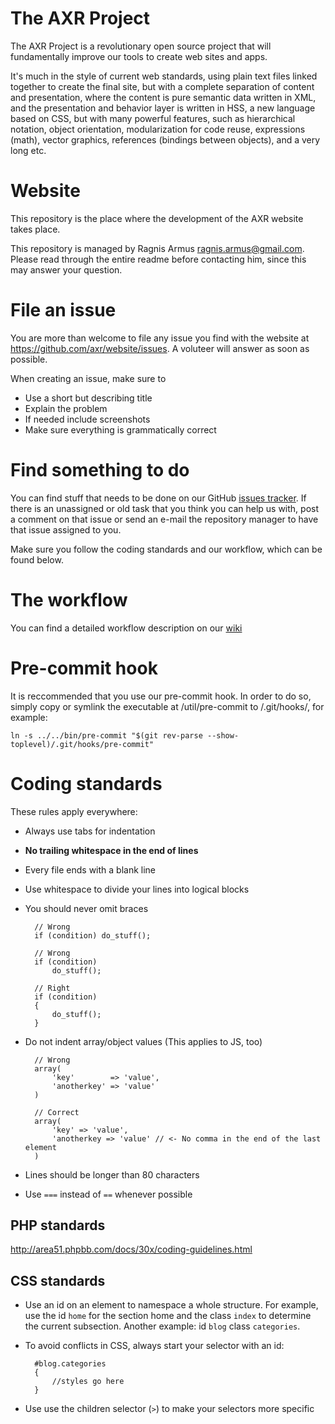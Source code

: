 The AXR Project
===============
The AXR Project is a revolutionary open source project that will fundamentally
improve our tools to create web sites and apps.

It's much in the style of current web standards, using plain text files linked
together to create the final site, but with a complete separation of content and
presentation, where the content is pure semantic data written in XML, and the
presentation and behavior layer is written in HSS, a new language based on CSS,
but with many powerful features, such as hierarchical notation, object
orientation, modularization for code reuse, expressions (math), vector graphics,
references (bindings between objects), and a very long etc.

Website
=======
This repository is the place where the development of the AXR website takes
place.

This repository is managed by Ragnis Armus <ragnis.armus@gmail.com>. Please
read through the entire readme before contacting him, since this may answer your
question.

File an issue
=============
You are more than welcome to file any issue you find with the website at
https://github.com/axr/website/issues. A voluteer will answer as soon as
possible.

When creating an issue, make sure to
- Use a short but describing title
- Explain the problem
- If needed include screenshots
- Make sure everything is grammatically correct

Find something to do
====================
You can find stuff that needs to be done on our GitHub
[issues tracker](https://github.com/axr/website/issues). If there is an
unassigned or old task that you think you can help us with, post a comment on
that issue or send an e-mail the repository manager to have that issue assigned
to you.

Make sure you follow the coding standards and our workflow, which can be found
below.

The workflow
============
You can find a detailed workflow description on our
[wiki](http://axr.vg/wiki/Website_workflow)

Pre-commit hook
===============
It is reccommended that you use our pre-commit hook. In order to do so, simply
copy or symlink the executable at /util/pre-commit to /.git/hooks/, for example:

	ln -s ../../bin/pre-commit "$(git rev-parse --show-toplevel)/.git/hooks/pre-commit"

Coding standards
================
These rules apply everywhere:
- Always use tabs for indentation
- **No trailing whitespace in the end of lines**
- Every file ends with a blank line
- Use whitespace to divide your lines into logical blocks
- You should never omit braces

		// Wrong
		if (condition) do_stuff();

		// Wrong
		if (condition)
			do_stuff();

		// Right
		if (condition)
		{
			do_stuff();
		}

- Do not indent array/object values (This applies to JS, too)

		// Wrong
		array(
			'key'        => 'value',
			'anotherkey' => 'value'
		)

		// Correct
		array(
			'key' => 'value',
			'anotherkey => 'value' // <- No comma in the end of the last element
		)

- Lines should be longer than 80 characters
- Use `===` instead of `==` whenever possible

PHP standards
-------------
http://area51.phpbb.com/docs/30x/coding-guidelines.html

CSS standards
-------------
- Use an id on an element to namespace a whole structure. For example, use the
id `home` for the section home and the class `index` to determine the current
subsection. Another example: id `blog` class `categories`.

- To avoid conflicts in CSS, always start your selector with an id:

		#blog.categories
		{
			//styles go here
		}

- Use use the children selector (`>`) to make your selectors more specific

